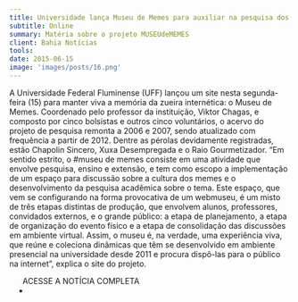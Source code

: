 ```yaml
---
title: Universidade lança Museu de Memes para auxiliar na pesquisa dos fenômenos da web
subtitle: Online
summary: Matéria sobre o projeto MUSEUdeMEMES
client: Bahia Notícias
tools: 
date: 2015-06-15
image: 'images/posts/16.png'
---
```


A Universidade Federal Fluminense (UFF) lançou um site nesta segunda-feira (15) para manter viva a memória da zueira internética: o Museu de Memes. Coordenado pelo professor da instituição, Viktor Chagas, e composto por cinco bolsistas e outros cinco voluntários, o acervo do projeto de pesquisa remonta a 2006 e 2007, sendo atualizado com frequência a partir de 2012. Dentre as pérolas devidamente registradas, estão Chapolin Sincero, Xuxa Desempregada e o Raio Gourmetizador. “Em sentido estrito, o #museu de memes consiste em uma atividade que envolve pesquisa, ensino e extensão, e tem como escopo a implementação de um espaço para discussão sobre a cultura dos memes e o desenvolvimento da pesquisa acadêmica sobre o tema. Este espaço, que vem se configurando na forma provocativa de um webmuseu, é um misto de três etapas distintas de produção, que envolvem alunos, professores, convidados externos, e o grande público: a etapa de planejamento, a etapa de organização do evento físico e a etapa de consolidação das discussões em ambiente virtual. Assim, o museu é, na verdade, uma experiência viva, que reúne e coleciona dinâmicas que têm se desenvolvido em ambiente presencial na universidade desde 2011 e procura dispô-las para o público na internet”, explica o site do projeto.

<div class="post__share"><ul class="share__list list-reset">ACESSE A NOTÍCIA COMPLETA<li class="share__item" style="margin-left: 10px"><a class="share__link share__facebook" style="background: #fa5657" href="http://www.bahianoticias.com.br/noticia/173989-universidade-lanca-museu-de-memes-para-auxiliar-na-pesquisa-dos-fenomenos-da-web.html" title="Link" rel="nofollow"><i class="fa-solid fa-link"></i></a></li></ul></div>
<!-- <div class="gallery-box"><div class="gallery"><img src="/clipping/images/example-1.jpg" loading="lazy" alt="Project"><img src="/clipping/images/example-2.jpg" loading="lazy" alt="Project"></div><em>Gallery / <a href="https://www.freepik.com/" target="_blank">Freepic</a></em></div> -->